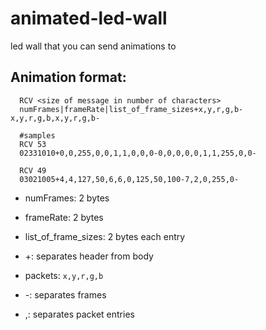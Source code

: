 # animated-led-wall
led wall that you can send animations to

## Animation format:

```
  RCV <size of message in number of characters>
  numFrames|frameRate|list_of_frame_sizes+x,y,r,g,b-x,y,r,g,b,x,y,r,g,b-

  #samples
  RCV 53
  02331010+0,0,255,0,0,1,1,0,0,0-0,0,0,0,0,1,1,255,0,0-

  RCV 49
  03021005+4,4,127,50,6,6,0,125,50,100-7,2,0,255,0-
```

- numFrames:  2 bytes

- frameRate: 2 bytes

- list_of_frame_sizes: 2 bytes each entry

- +: separates header from body

- packets: `x,y,r,g,b`

- -: separates frames

- ,: separates packet entries
